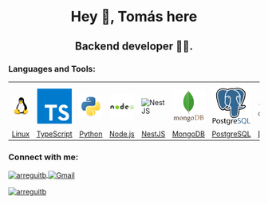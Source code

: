 <h1 align="center">
  <br>

  <br>
  Hey 👋, Tomás here
  <br>
</h1>

<h2 align="center">Backend developer 👨‍💻.</h3>



### Languages and Tools:

<table>
  <tr>
    <th></th>
    <th></th>
    <th></th>
    <th></th>
    <th></th>
    <th></th>
    <th></th>
    <th></th>
    <th></th>
  </tr>
  <tr>
    <td><img src="https://raw.githubusercontent.com/devicons/devicon/master/icons/linux/linux-original.svg" alt="Linux"></td>
    <td><img src="https://raw.githubusercontent.com/devicons/devicon/master/icons/typescript/typescript-original.svg" alt="TypeScript"></td>
    <td><img src="https://raw.githubusercontent.com/devicons/devicon/master/icons/python/python-original.svg" alt="Python"></td>
    <td><img src="https://raw.githubusercontent.com/devicons/devicon/master/icons/nodejs/nodejs-original-wordmark.svg" alt="Node.js"></td>
    <td><img src="https://cdn.worldvectorlogo.com/logos/nestjs.svg" alt="NestJS" height="60"></td>
    <td><img src="https://raw.githubusercontent.com/devicons/devicon/master/icons/mongodb/mongodb-original-wordmark.svg" alt="MongoDB"></td>
    <td><img src="https://raw.githubusercontent.com/devicons/devicon/master/icons/postgresql/postgresql-original-wordmark.svg" alt="PostgreSQL"></td>
    <td><img src="https://raw.githubusercontent.com/devicons/devicon/master/icons/docker/docker-original-wordmark.svg" alt="Docker"></td>
    <td><img src="https://www.vectorlogo.zone/logos/jestjsio/jestjsio-icon.svg" alt="Jest"></td>
  </tr>
  <tr>
    <td><a href="https://www.linux.org/">Linux</a></td>
    <td><a href="https://www.typescriptlang.org/">TypeScript</a></td>
    <td><a href="https://www.python.org">Python</a></td>
    <td><a href="https://nodejs.org">Node.js</a></td>
    <td><a href="https://nestjs.com/">NestJS</a></td>
    <td><a href="https://www.mongodb.com/">MongoDB</a></td>
    <td><a href="https://www.postgresql.org">PostgreSQL</a></td>
    <td><a href="https://www.docker.com/">Docker</a></td>
    <td><a href="https://jestjs.io">Jest</a></td>
  </tr>
</table>






<h3 align="left">Connect with me:</h3>
<p align="left">
  <a href="https://linkedin.com/in/arreguitb" target="blank">
    <img align="center" src="https://raw.githubusercontent.com/rahuldkjain/github-profile-readme-generator/master/src/images/icons/Social/linked-in-alt.svg" alt="arreguitb" height="30" width="40" />
  </a>
  
  <a href="https://mail.google.com/mail/?view=cm&fs=1&to=tomasarreguib@gmail.com" target="_blank">
    <img align="center" src="https://www.technowize.com/wp-content/uploads/2015/11/New_Logo_Gmail.svg_-e1446634553639.png" alt="Gmail" height="30" width="30">
  </a>
  
</p>

<a href="https://drive.google.com/file/d/1yE5l-AxJ4ry_MCRz3hmwlr_VNQpLTtar/view" target="blank">
  <img align="center" src="https://img.freepik.com/premium-vector/curriculum-vitae-document-icon-vector-illustration-design_24877-19847.jpg?w=826" alt="arreguitb" height="80" width="70" />
</a>



